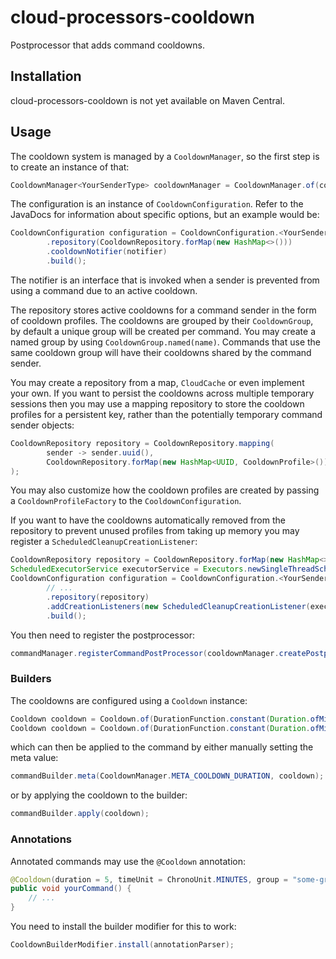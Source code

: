 # cloud-processors-cooldown

Postprocessor that adds command cooldowns.

## Installation

cloud-processors-cooldown is not yet available on Maven Central.

## Usage

The cooldown system is managed by a `CooldownManager`, so the first step is to create an instance of that:
```java
CooldownManager<YourSenderType> cooldownManager = CooldownManager.of(configuration);
```
The configuration is an instance of `CooldownConfiguration`. Refer to the JavaDocs for information about specific options,
but an example would be:
```java
CooldownConfiguration configuration = CooldownConfiguration.<YourSenderType>builder()
        .repository(CooldownRepository.forMap(new HashMap<>()))
        .cooldownNotifier(notifier)
        .build();
```
The notifier is an interface that is invoked when a sender is prevented from using a command due to an
active cooldown.

The repository stores active cooldowns for a command sender in the form of cooldown profiles.
The cooldowns are grouped by their `CooldownGroup`, by default a unique group will be created per command.
You may create a named group by using `CooldownGroup.named(name)`. Commands that use the same cooldown group
will have their cooldowns shared by the command sender.

You may create a repository from a map, `CloudCache` or even implement your own. If you want to persist the cooldowns
across multiple temporary sessions then you may use a mapping repository to store the cooldown profiles for a persistent key,
rather than the potentially temporary command sender objects:
```java
CooldownRepository repository = CooldownRepository.mapping(
        sender -> sender.uuid(),
        CooldownRepository.forMap(new HashMap<UUID, CooldownProfile>())
);
```

You may also customize how the cooldown profiles are created by passing a `CooldownProfileFactory` to the `CooldownConfiguration`.

If you want to have the cooldowns automatically removed from the repository to prevent unused profiles from taking up memory you
may register a `ScheduledCleanupCreationListener`:
```java
CooldownRepository repository = CooldownRepository.forMap(new HashMap<>());
ScheduledExecutorService executorService = Executors.newSingleThreadScheduledExecutor();
CooldownConfiguration configuration = CooldownConfiguration.<YourSenderType>builder()
        // ...
        .repository(repository)
        .addCreationListeners(new ScheduledCleanupCreationListener(executorService, repository))
        .build();
```

You then need to register the postprocessor:
```java
commandManager.registerCommandPostProcessor(cooldownManager.createPostprocessor());
```

### Builders

The cooldowns are configured using a `Cooldown` instance:
```java
Cooldown cooldown = Cooldown.of(DurationFunction.constant(Duration.ofMinutes(5L)));
Cooldown cooldown = Cooldown.of(DurationFunction.constant(Duration.ofMinutes(5L)), CooldownGroup.named("group-name"));
```
which can then be applied to the command by either manually setting the meta value:
```java
commandBuilder.meta(CooldownManager.META_COOLDOWN_DURATION, cooldown);
```
or by applying the cooldown to the builder:
```java
commandBuilder.apply(cooldown);
```

### Annotations

Annotated commands may use the `@Cooldown` annotation:
```java
@Cooldown(duration = 5, timeUnit = ChronoUnit.MINUTES, group = "some-group")
public void yourCommand() {
    // ...
}
```
You need to install the builder modifier for this to work:
```java
CooldownBuilderModifier.install(annotationParser);
```
